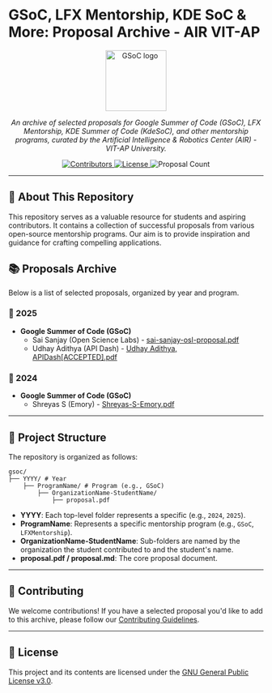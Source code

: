 # GSoC, LFX Mentorship, KDE SoC & More: Proposal Archive - AIR VIT-AP

<p align="center">
  <img src="https://upload.wikimedia.org/wikipedia/commons/8/85/GSoC-icon.svg" height="120" alt="GSoC logo">
</p>

<p align="center">
  <em>An archive of selected proposals for Google Summer of Code (GSoC), LFX Mentorship, KDE Summer of Code (KdeSoC), and other mentorship programs, curated by the Artificial Intelligence & Robotics Center (AIR) - VIT-AP University.</em>
</p>

<p align="center">
  <a href="https://github.com/airvitap/gsoc/graphs/contributors">
    <img src="https://img.shields.io/github/contributors/airvitap/gsoc?style=for-the-badge" alt="Contributors">
  </a>
  <a href="https://github.com/airvitap/gsoc/blob/main/LICENSE">
    <img src="https://img.shields.io/github/license/airvitap/gsoc?style=for-the-badge" alt="License">
  </a>
  <!-- Proposal count badge - you'll need to update this manually -->
  <img src="https://img.shields.io/badge/Proposals-4-blue?style=for-the-badge" alt="Proposal Count">
</p>

---

## 🌟 About This Repository

This repository serves as a valuable resource for students and aspiring contributors. It contains a collection of successful proposals from various open-source mentorship programs. Our aim is to provide inspiration and guidance for crafting compelling applications.


## 📚 Proposals Archive

Below is a list of selected proposals, organized by year and program.

### 📅 2025

*   **Google Summer of Code (GSoC)**
    *   Sai Sanjay (Open Science Labs) - [sai-sanjay-osl-proposal.pdf](/2025/sai-sanjay-osl-proposal.pdf)
    *   Udhay Adithya (API Dash) - [Udhay Adithya, APIDash[ACCEPTED].pdf](/2025/Udhay%20Adithya,%20APIDash[ACCEPTED].pdf)


### 📅 2024

*   **Google Summer of Code (GSoC)**
    *   Shreyas S (Emory) - [Shreyas-S-Emory.pdf](/2024/Shreyas-S-Emory.pdf)


---

## 📂 Project Structure

The repository is organized as follows:

```
gsoc/
├── YYYY/ # Year
    ├── ProgramName/ # Program (e.g., GSoC)
        ├── OrganizationName-StudentName/
            ├── proposal.pdf              
```

*   **YYYY**: Each top-level folder represents a specific (e.g., `2024`, `2025`).
*   **ProgramName**: Represents a specific  mentorship program (e.g., `GSoC`, `LFXMentorship`).
*   **OrganizationName-StudentName**: Sub-folders are named by the organization the student contributed to and the student's name.
*   **proposal.pdf / proposal.md**: The core proposal document.

---

## 🤝 Contributing

We welcome contributions! If you have a selected proposal you'd like to add to this archive, please follow our [Contributing Guidelines](CONTRIBUTING.md).

---

## 📝 License

This project and its contents are licensed under the [GNU General Public License v3.0](/LICENSE).
